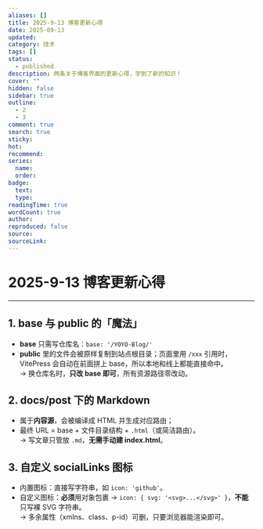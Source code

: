 ```yaml
---
aliases: []
title: 2025-9-13 博客更新心得
date: 2025-09-13
updated:
category: 技术
tags: []
status:
  - published
description: 两条关于博客界面的更新心得，学到了新的知识！
cover: ""
hidden: false
sidebar: true
outline:
  - 2
  - 3
comment: true
search: true
sticky:
hot:
recommend:
series:
  name:
  order:
badge:
  text:
  type:
readingTime: true
wordCount: true
author:
reproduced: false
source:
sourceLink:
---
```

# 2025-9-13 博客更新心得
---
## 1. base 与 public 的「魔法」
- **base** 只需写仓库名：`base: '/YOYO-Blog/'`
- **public** 里的文件会被原样复制到站点根目录；页面里用 `/xxx` 引用时，VitePress 会自动在前面拼上 base，所以本地和线上都能直接命中。  
    → 换仓库名时，**只改 base 即可**，所有资源路径零改动。
## 2. docs/post 下的 Markdown
- 属于**内容源**，会被编译成 HTML 并生成对应路由；
- 最终 URL = base + 文件目录结构 + `.html`（或简洁路由）。  
    → 写文章只管放 `.md`，**无需手动建 index.html**。
## 3. 自定义 socialLinks 图标
- 内置图标：直接写字符串，如 `icon: 'github'`。
- 自定义图标：**必须**用对象包裹 → `icon: { svg: '<svg>...</svg>' }`，**不能**只写裸 SVG 字符串。  
    → 多余属性（xmlns、class、p-id）可删，只要浏览器能渲染即可。